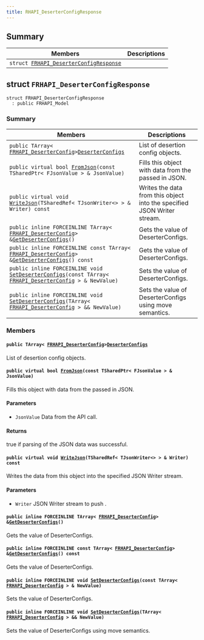 ```yaml
---
title: RHAPI_DeserterConfigResponse
---
```


## Summary

 Members                        | Descriptions                                
--------------------------------|---------------------------------------------
`struct `[`FRHAPI_DeserterConfigResponse`](#structFRHAPI__DeserterConfigResponse) | 

## struct `FRHAPI_DeserterConfigResponse` <a id="structFRHAPI__DeserterConfigResponse"></a>

```
struct FRHAPI_DeserterConfigResponse
  : public FRHAPI_Model
```

### Summary

 Members                        | Descriptions                                
--------------------------------|---------------------------------------------
`public TArray< `[`FRHAPI_DeserterConfig`](RHAPI_DeserterConfig.md#structFRHAPI__DeserterConfig)` > `[`DeserterConfigs`](#structFRHAPI__DeserterConfigResponse_1a70fc399fc7586341e681d4937997689c) | List of desertion config objects.
`public virtual bool `[`FromJson`](#structFRHAPI__DeserterConfigResponse_1a21dacde9b6f2fde5ca2caaf2da30cf24)`(const TSharedPtr< FJsonValue > & JsonValue)` | Fills this object with data from the passed in JSON.
`public virtual void `[`WriteJson`](#structFRHAPI__DeserterConfigResponse_1a39b1a7a49aee592015734e80c3faf918)`(TSharedRef< TJsonWriter<> > & Writer) const` | Writes the data from this object into the specified JSON Writer stream.
`public inline FORCEINLINE TArray< `[`FRHAPI_DeserterConfig`](RHAPI_DeserterConfig.md#structFRHAPI__DeserterConfig)` > & `[`GetDeserterConfigs`](#structFRHAPI__DeserterConfigResponse_1a0e04a6d4e0779d24157a2979c93f085b)`()` | Gets the value of DeserterConfigs.
`public inline FORCEINLINE const TArray< `[`FRHAPI_DeserterConfig`](RHAPI_DeserterConfig.md#structFRHAPI__DeserterConfig)` > & `[`GetDeserterConfigs`](#structFRHAPI__DeserterConfigResponse_1aab4381fb51ac54d1830910c8c78f0be9)`() const` | Gets the value of DeserterConfigs.
`public inline FORCEINLINE void `[`SetDeserterConfigs`](#structFRHAPI__DeserterConfigResponse_1a78ceb96ecc65f1167b19bcad7ce7e986)`(const TArray< `[`FRHAPI_DeserterConfig`](RHAPI_DeserterConfig.md#structFRHAPI__DeserterConfig)` > & NewValue)` | Sets the value of DeserterConfigs.
`public inline FORCEINLINE void `[`SetDeserterConfigs`](#structFRHAPI__DeserterConfigResponse_1a1466cbc6940483f30025d3022b2da422)`(TArray< `[`FRHAPI_DeserterConfig`](RHAPI_DeserterConfig.md#structFRHAPI__DeserterConfig)` > && NewValue)` | Sets the value of DeserterConfigs using move semantics.

### Members

#### `public TArray< `[`FRHAPI_DeserterConfig`](RHAPI_DeserterConfig.md#structFRHAPI__DeserterConfig)` > `[`DeserterConfigs`](#structFRHAPI__DeserterConfigResponse_1a70fc399fc7586341e681d4937997689c) <a id="structFRHAPI__DeserterConfigResponse_1a70fc399fc7586341e681d4937997689c"></a>

List of desertion config objects.

#### `public virtual bool `[`FromJson`](#structFRHAPI__DeserterConfigResponse_1a21dacde9b6f2fde5ca2caaf2da30cf24)`(const TSharedPtr< FJsonValue > & JsonValue)` <a id="structFRHAPI__DeserterConfigResponse_1a21dacde9b6f2fde5ca2caaf2da30cf24"></a>

Fills this object with data from the passed in JSON.

#### Parameters
* `JsonValue` Data from the API call.

#### Returns
true if parsing of the JSON data was successful.

#### `public virtual void `[`WriteJson`](#structFRHAPI__DeserterConfigResponse_1a39b1a7a49aee592015734e80c3faf918)`(TSharedRef< TJsonWriter<> > & Writer) const` <a id="structFRHAPI__DeserterConfigResponse_1a39b1a7a49aee592015734e80c3faf918"></a>

Writes the data from this object into the specified JSON Writer stream.

#### Parameters
* `Writer` JSON Writer stream to push .

#### `public inline FORCEINLINE TArray< `[`FRHAPI_DeserterConfig`](RHAPI_DeserterConfig.md#structFRHAPI__DeserterConfig)` > & `[`GetDeserterConfigs`](#structFRHAPI__DeserterConfigResponse_1a0e04a6d4e0779d24157a2979c93f085b)`()` <a id="structFRHAPI__DeserterConfigResponse_1a0e04a6d4e0779d24157a2979c93f085b"></a>

Gets the value of DeserterConfigs.

#### `public inline FORCEINLINE const TArray< `[`FRHAPI_DeserterConfig`](RHAPI_DeserterConfig.md#structFRHAPI__DeserterConfig)` > & `[`GetDeserterConfigs`](#structFRHAPI__DeserterConfigResponse_1aab4381fb51ac54d1830910c8c78f0be9)`() const` <a id="structFRHAPI__DeserterConfigResponse_1aab4381fb51ac54d1830910c8c78f0be9"></a>

Gets the value of DeserterConfigs.

#### `public inline FORCEINLINE void `[`SetDeserterConfigs`](#structFRHAPI__DeserterConfigResponse_1a78ceb96ecc65f1167b19bcad7ce7e986)`(const TArray< `[`FRHAPI_DeserterConfig`](RHAPI_DeserterConfig.md#structFRHAPI__DeserterConfig)` > & NewValue)` <a id="structFRHAPI__DeserterConfigResponse_1a78ceb96ecc65f1167b19bcad7ce7e986"></a>

Sets the value of DeserterConfigs.

#### `public inline FORCEINLINE void `[`SetDeserterConfigs`](#structFRHAPI__DeserterConfigResponse_1a1466cbc6940483f30025d3022b2da422)`(TArray< `[`FRHAPI_DeserterConfig`](RHAPI_DeserterConfig.md#structFRHAPI__DeserterConfig)` > && NewValue)` <a id="structFRHAPI__DeserterConfigResponse_1a1466cbc6940483f30025d3022b2da422"></a>

Sets the value of DeserterConfigs using move semantics.

